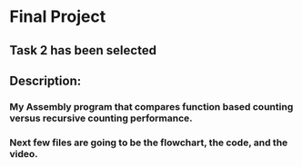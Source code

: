 # Final Project
## Task 2 has been selected
## Description:
### My Assembly program that compares function based counting versus recursive counting performance.
### Next few files are going to be the flowchart, the code, and the video.
